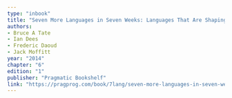```yaml
---
type: "inbook"
title: "Seven More Languages in Seven Weeks: Languages That Are Shaping the Future"
authors:
- Bruce A Tate
- Ian Dees
- Frederic Daoud
- Jack Moffitt
year: "2014"
chapter: "6"
edition: "1"
publisher: "Pragmatic Bookshelf"
link: "https://pragprog.com/book/7lang/seven-more-languages-in-seven-weeks"
---
```

